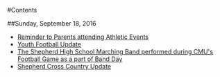 #Contents

##Sunday, September 18, 2016

* [Reminder to Parents attending Athletic Events](_drafts/32bpwr3gmail-com-reminder-to-parents-attending-athletic-events.md)
* [Youth Football Update](_drafts/32bpwr3gmail-com-youth-football-program-teams-win-games.md)
* [The Shepherd High School Marching Band performed during CMU's Football Game as a part of Band Day](_drafts/32bpwr3gmail-com-the-shepherd-high-school-marching-band-performed-during-cmus-football-game-as-a-part-of-band-day.md)
* [Shepherd Cross Country Update](_drafts/32bpwr3gmail-com-shepherd-crosscountry-update.md)